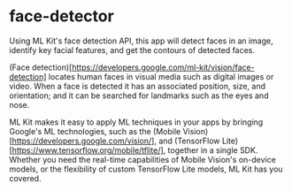 # face-detector
Using ML Kit's face detection API, this app will detect faces in an image, identify key facial features, and get the contours of detected faces.

(Face detection)[https://developers.google.com/ml-kit/vision/face-detection] locates human faces in visual media such as digital images or video. When a face is detected it has an associated position, size,
 and orientation; and it can be searched for landmarks such as the eyes and nose.

ML Kit makes it easy to apply ML techniques in your apps by bringing Google's ML technologies, such as the (Mobile Vision)[https://developers.google.com/vision/], and (TensorFlow Lite)[https://www.tensorflow.org/mobile/tflite/],
together in a single SDK. Whether you need the real-time capabilities of Mobile Vision's on-device models, or the flexibility of custom TensorFlow Lite models, ML Kit has you covered.